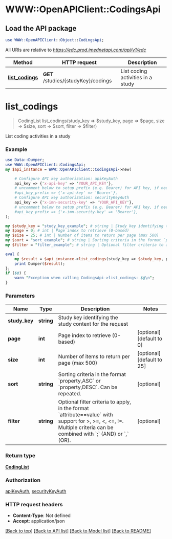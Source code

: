 # WWW::OpenAPIClient::CodingsApi

## Load the API package
```perl
use WWW::OpenAPIClient::Object::CodingsApi;
```

All URIs are relative to *https://edc.prod.imednetapi.com/api/v1/edc*

Method | HTTP request | Description
------------- | ------------- | -------------
[**list_codings**](CodingsApi.md#list_codings) | **GET** /studies/{studyKey}/codings | List coding activities in a study


# **list_codings**
> CodingList list_codings(study_key => $study_key, page => $page, size => $size, sort => $sort, filter => $filter)

List coding activities in a study

### Example
```perl
use Data::Dumper;
use WWW::OpenAPIClient::CodingsApi;
my $api_instance = WWW::OpenAPIClient::CodingsApi->new(

    # Configure API key authorization: apiKeyAuth
    api_key => {'x-api-key' => 'YOUR_API_KEY'},
    # uncomment below to setup prefix (e.g. Bearer) for API key, if needed
    #api_key_prefix => {'x-api-key' => 'Bearer'},
    # Configure API key authorization: securityKeyAuth
    api_key => {'x-imn-security-key' => 'YOUR_API_KEY'},
    # uncomment below to setup prefix (e.g. Bearer) for API key, if needed
    #api_key_prefix => {'x-imn-security-key' => 'Bearer'},
);

my $study_key = "study_key_example"; # string | Study key identifying the study context for the request
my $page = 0; # int | Page index to retrieve (0-based)
my $size = 25; # int | Number of items to return per page (max 500)
my $sort = "sort_example"; # string | Sorting criteria in the format `property,ASC` or `property,DESC`. Can be repeated.
my $filter = "filter_example"; # string | Optional filter criteria to apply, in the format `attribute==value` with support for >, >=, <, <=, !=. Multiple criteria can be combined with `;` (AND) or `,` (OR).

eval {
    my $result = $api_instance->list_codings(study_key => $study_key, page => $page, size => $size, sort => $sort, filter => $filter);
    print Dumper($result);
};
if ($@) {
    warn "Exception when calling CodingsApi->list_codings: $@\n";
}
```

### Parameters

Name | Type | Description  | Notes
------------- | ------------- | ------------- | -------------
 **study_key** | **string**| Study key identifying the study context for the request | 
 **page** | **int**| Page index to retrieve (0-based) | [optional] [default to 0]
 **size** | **int**| Number of items to return per page (max 500) | [optional] [default to 25]
 **sort** | **string**| Sorting criteria in the format &#x60;property,ASC&#x60; or &#x60;property,DESC&#x60;. Can be repeated. | [optional] 
 **filter** | **string**| Optional filter criteria to apply, in the format &#x60;attribute&#x3D;&#x3D;value&#x60; with support for &gt;, &gt;&#x3D;, &lt;, &lt;&#x3D;, !&#x3D;. Multiple criteria can be combined with &#x60;;&#x60; (AND) or &#x60;,&#x60; (OR). | [optional] 

### Return type

[**CodingList**](CodingList.md)

### Authorization

[apiKeyAuth](../README.md#apiKeyAuth), [securityKeyAuth](../README.md#securityKeyAuth)

### HTTP request headers

 - **Content-Type**: Not defined
 - **Accept**: application/json

[[Back to top]](#) [[Back to API list]](../README.md#documentation-for-api-endpoints) [[Back to Model list]](../README.md#documentation-for-models) [[Back to README]](../README.md)

